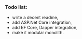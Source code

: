### Todo list:
- write a decent readme,
- add ASP.Net Core integration,
- add EF Core, Dapper integration,
- make it modular monolith.